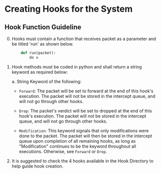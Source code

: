 # Creating Hooks for the System

## Hook Function Guideline

0. Hooks must contain a function that receives packet as a parameter and be titled 'run' as shown below.

    ```python 
        def run(packet):
            do x
    ```

1. Hook methods must be coded in python and shall return a string keyword as required below:

    a. String Keyword of the following:

      * `Forward`: The packet will be set to forward at the end of this hook's execution. The packet will not be stored in the intercept queue, and will not go through other hooks.

      * `Drop`: The packet's verdict will be set to dropped at the end of this hook's execution. The packet will not be stored in the intercept queue, and will not go through other hooks.

      * `Modification`: This keyword signals that only modifications were done to the packet. The packet will then be
        stored in the intercept queue upon completion of all remaining hooks, as long as "Modification" continues to be the keyword throughout all executions. Otherwise, see `Forward` or `Drop`.

2. It is suggested to check the 4 hooks available in the Hook Directory to help guide hook creation.
    
